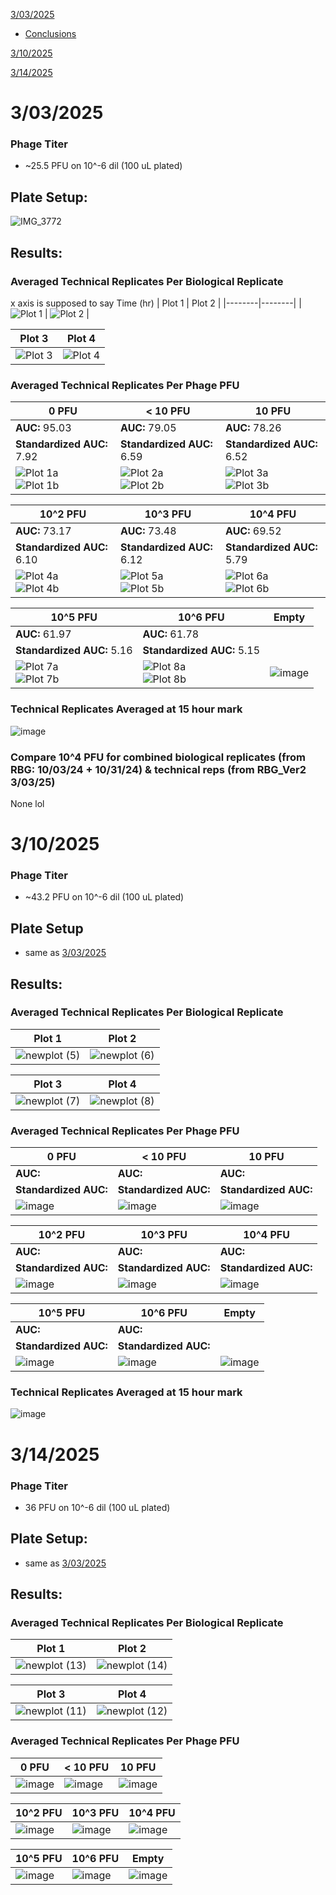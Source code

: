 [3/03/2025](#3032025)
- [Conclusions](#pfu-comparison) <br>

[3/10/2025](#3102025)

[3/14/2025](#3142025)

# 3/03/2025

### Phage Titer
- ~25.5 PFU on 10^-6 dil (100 uL plated)

## Plate Setup:
![IMG_3772](https://github.com/user-attachments/assets/ffc19528-b321-4764-a798-b3ce2c2a0969)

## Results:

### Averaged Technical Replicates Per Biological Replicate
x axis is supposed to say Time (hr)
| Plot 1 | Plot 2 |
|--------|--------|
| ![Plot 1](https://github.com/user-attachments/assets/1974fa55-b4f2-4b6a-becf-68e661a8b0ab) | ![Plot 2](https://github.com/user-attachments/assets/19be0122-9e03-49b7-9c87-fa8e66fc7576) |

| Plot 3 | Plot 4 |
|--------|--------|
| ![Plot 3](https://github.com/user-attachments/assets/dee9b190-ac42-426b-8f5a-34e8a3ba444e) | ![Plot 4](https://github.com/user-attachments/assets/efff7e38-6f64-4b99-8135-4f4b25991587) |

### Averaged Technical Replicates Per Phage PFU

| 0 PFU | < 10 PFU | 10 PFU |
|--------|--------|--------|
| **AUC:** 95.03 | **AUC:** 79.05 | **AUC:** 78.26|
| **Standardized AUC:** 7.92 | **Standardized AUC:** 6.59 | **Standardized AUC:** 6.52|
| ![Plot 1a](https://github.com/user-attachments/assets/4e06f675-00a2-47a4-b9a1-e2a4c31ca2c7) <br> ![Plot 1b](https://github.com/user-attachments/assets/8c5b2d72-3528-465a-95a7-0f9eaf078e7c) | ![Plot 2a](https://github.com/user-attachments/assets/c3542019-7491-4cdc-b675-1cb687f42daa) <br> ![Plot 2b](https://github.com/user-attachments/assets/a1906915-3c30-42f7-8aff-c0b8a6d76056) | ![Plot 3a](https://github.com/user-attachments/assets/a24f4282-7072-4296-8433-c44ec99893d5) <br> ![Plot 3b](https://github.com/user-attachments/assets/44c68a87-f789-41d8-8e0b-fd41ca6318a4) |

| 10^2 PFU | 10^3 PFU | 10^4 PFU |
|--------|--------|--------|
| **AUC:** 73.17 | **AUC:** 73.48 | **AUC:** 69.52|
| **Standardized AUC:** 6.10 | **Standardized AUC:** 6.12 | **Standardized AUC:** 5.79|
| ![Plot 4a](https://github.com/user-attachments/assets/84b85f65-f1c2-46c2-8e8e-da31608504df) <br> ![Plot 4b](https://github.com/user-attachments/assets/285213c5-47c2-4b9d-ba61-70280652add6) | ![Plot 5a](https://github.com/user-attachments/assets/9d63c93f-bb0e-4c58-bcad-7285d4263fae) <br> ![Plot 5b](https://github.com/user-attachments/assets/81d05b2c-5c50-41f2-afc8-6870d2359a02) | ![Plot 6a](https://github.com/user-attachments/assets/92a0afe1-0c1a-4e5b-b8c5-9ff7ec787c0e) <br> ![Plot 6b](https://github.com/user-attachments/assets/9abdea7c-9b68-45fe-aa94-89fd041cbcc4) |

| 10^5 PFU | 10^6 PFU | Empty |
|--------|--------|-------|
| **AUC:** 61.97 | **AUC:** 61.78 |
| **Standardized AUC:** 5.16 | **Standardized AUC:** 5.15 | 
| ![Plot 7a](https://github.com/user-attachments/assets/f2bc1ff3-8797-4301-85e2-a6e684effb6f) <br> ![Plot 7b](https://github.com/user-attachments/assets/58ba8201-5ad2-4c36-945f-48c51daeb83f) | ![Plot 8a](https://github.com/user-attachments/assets/5be0186e-a97f-4715-aa4a-3d28c5fcfebd) <br> ![Plot 8b](https://github.com/user-attachments/assets/d83522f3-f3ed-40ca-9fa9-261a2fc5ffa2) | ![image](https://github.com/user-attachments/assets/926e54d2-29ae-4b07-82c1-2cef1fde6812) |

### Technical Replicates Averaged at 15 hour mark
![image](https://github.com/user-attachments/assets/58fd531a-9149-4612-91b7-149067d01076)




<a name="pfu-comparison"></a>
### Compare 10^4 PFU for combined biological replicates (from RBG: 10/03/24 + 10/31/24) & technical reps (from RBG_Ver2 3/03/25)
None lol

# 3/10/2025

### Phage Titer 
-  ~43.2 PFU on 10^-6 dil (100 uL plated)

## Plate Setup
- same as [3/03/2025](#plate-setup)

## Results:

### Averaged Technical Replicates Per Biological Replicate

| Plot 1 | Plot 2 |
|--------|--------|
| ![newplot (5)](https://github.com/user-attachments/assets/279bd891-cf5e-4cae-b169-f6b0a6c14fd6) | ![newplot (6)](https://github.com/user-attachments/assets/a945d5da-3334-40dd-9be4-23b96f5379a1) |

| Plot 3 | Plot 4 |
|--------|--------|
| ![newplot (7)](https://github.com/user-attachments/assets/b6f5ff94-a767-4908-8f14-411a5d89d1de) | ![newplot (8)](https://github.com/user-attachments/assets/3bcbaace-1100-4d1a-8286-48d50afc36a6) |

### Averaged Technical Replicates Per Phage PFU

| 0 PFU | < 10 PFU | 10 PFU |
|--------|--------|--------|
| **AUC:**  | **AUC:**  | **AUC:** |
| **Standardized AUC:**  | **Standardized AUC:** | **Standardized AUC:** |
| ![image](https://github.com/user-attachments/assets/c8a054b9-8d26-4f35-a38a-471a8193eb6e) <br> |![image](https://github.com/user-attachments/assets/5f061ffe-8008-4bc6-a48d-86c9ccb8c556) <br> | ![image](https://github.com/user-attachments/assets/c89257a3-4d5d-4867-b464-1c971bdee522) <br> |

| 10^2 PFU | 10^3 PFU | 10^4 PFU |
|--------|--------|--------|
| **AUC:**  | **AUC:**  | **AUC:** |
| **Standardized AUC:** | **Standardized AUC:** | **Standardized AUC:** |
| ![image](https://github.com/user-attachments/assets/3846af80-f2e3-4929-8248-a757437db83c) <br> | ![image](https://github.com/user-attachments/assets/3027186f-02f0-4c63-b77d-f49f875bb258) <br> | ![image](https://github.com/user-attachments/assets/ab2a2629-b378-4f00-93a0-6aea076292e2) <br> |

| 10^5 PFU | 10^6 PFU | Empty |
|--------|--------|-------|
| **AUC:**  | **AUC:**  |
| **Standardized AUC:**  | **Standardized AUC:** | 
| ![image](https://github.com/user-attachments/assets/b7f14e1c-191e-4972-90a0-ab0a59f6ce33) <br> | ![image](https://github.com/user-attachments/assets/073c17f0-fa12-4ad7-a4a5-7ecb85e7891a) <br> | ![image](https://github.com/user-attachments/assets/f5f78c46-876b-422d-bc1e-d33ecfe0369f) |

### Technical Replicates Averaged at 15 hour mark
![image](https://github.com/user-attachments/assets/a8edc0de-5e4b-446b-af9b-d056ac3f6295)


# 3/14/2025

### Phage Titer
- 36 PFU  on 10^-6 dil (100 uL plated)

## Plate Setup:
- same as [3/03/2025](#plate-setup)

## Results:

### Averaged Technical Replicates Per Biological Replicate

| Plot 1 | Plot 2 |
|--------|--------|
|![newplot (13)](https://github.com/user-attachments/assets/d51424a9-8326-4886-ae69-5995f5630c10)|![newplot (14)](https://github.com/user-attachments/assets/17e02599-2b31-4e16-8cd8-ee453c05cd6a) |


| Plot 3 | Plot 4 |
|--------|--------|
| ![newplot (11)](https://github.com/user-attachments/assets/49761d63-9f6b-42c2-8f6c-d7e5b88c16da) | ![newplot (12)](https://github.com/user-attachments/assets/042c781f-e60d-4d8f-85c1-c819ecf9d88a)|

### Averaged Technical Replicates Per Phage PFU

| 0 PFU | < 10 PFU | 10 PFU |
|--------|--------|--------|
| ![image](https://github.com/user-attachments/assets/c0153da3-d0c2-481d-974e-fb20179171c2) <br> | ![image](https://github.com/user-attachments/assets/0270f6b9-e7d6-4fd3-a2fa-b5cc253cf26d) <br> | ![image](https://github.com/user-attachments/assets/ff702026-6596-43d8-a548-30cb079824f0) <br> |

| 10^2 PFU | 10^3 PFU | 10^4 PFU |
|--------|--------|--------|
|![image](https://github.com/user-attachments/assets/02c542a9-cd49-481d-9f2b-ed9186a6bcb8) <br> |![image](https://github.com/user-attachments/assets/01c35c0f-2637-4b0d-97dc-cc16394d711f) <br> | ![image](https://github.com/user-attachments/assets/8f7d1846-68ec-4eb5-93e0-50128e22d608)|


| 10^5 PFU | 10^6 PFU | Empty |
|--------|--------|-------|
| ![image](https://github.com/user-attachments/assets/437710ac-2298-4900-b5a0-2d53acb0d237) <br> | ![image](https://github.com/user-attachments/assets/9b4c6f15-edf1-487e-b20a-beb0c4aedd13) <br> | ![image](https://github.com/user-attachments/assets/f5f78c46-876b-422d-bc1e-d33ecfe0369f) |


